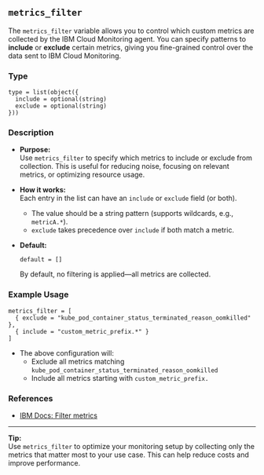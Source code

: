 ## `metrics_filter`

The `metrics_filter` variable allows you to control which custom metrics are collected by the IBM Cloud Monitoring agent. You can specify patterns to **include** or **exclude** certain metrics, giving you fine-grained control over the data sent to IBM Cloud Monitoring.

### Type

```hcl
type = list(object({
  include = optional(string)
  exclude = optional(string)
}))
```

### Description

- **Purpose:**  
  Use `metrics_filter` to specify which metrics to include or exclude from collection. This is useful for reducing noise, focusing on relevant metrics, or optimizing resource usage.

- **How it works:**  
  Each entry in the list can have an `include` or `exclude` field (or both).  
  - The value should be a string pattern (supports wildcards, e.g., `metricA.*`).
  - `exclude` takes precedence over `include` if both match a metric.

- **Default:**  
  ```hcl
  default = []
  ```
  By default, no filtering is applied—all metrics are collected.

### Example Usage

```hcl
metrics_filter = [
  { exclude = "kube_pod_container_status_terminated_reason_oomkilled" },
  { include = "custom_metric_prefix.*" }
]
```

- The above configuration will:
  - Exclude all metrics matching `kube_pod_container_status_terminated_reason_oomkilled`
  - Include all metrics starting with `custom_metric_prefix.`

### References

- [IBM Docs: Filter metrics](https://cloud.ibm.com/docs/monitoring?topic=monitoring-change_kube_agent#change_kube_agent_inc_exc_metrics)
---

**Tip:**  
Use `metrics_filter` to optimize your monitoring setup by collecting only the metrics that matter most to your use case. This can help reduce costs and improve performance.
